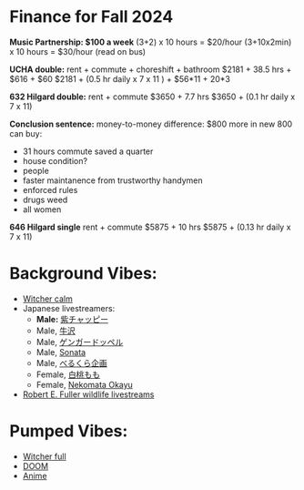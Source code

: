 # Finance for Fall 2024

**Music Partnership: $100 a week**
(3+2) x 10 hours = $20/hour
(3+10x2min) x 10 hours = $30/hour (read on bus)

**UCHA double:** 
rent + commute + choreshift + bathroom
$2181 + 38.5 hrs + $616 + $60
$2181 + (0.5 hr daily x 7 x 11 ) + $56\*11 + 20\*3

**632 Hilgard double:**
rent + commute
$3650 + 7.7 hrs
$3650 + (0.1 hr daily x 7 x 11)

**Conclusion sentence:** 
money-to-money difference: $800 more in new
800 can buy: 
- 31 hours commute saved a quarter
- house condition?
- people 
- faster maintanence from trustworthy handymen
- enforced rules 
- drugs weed 
- all women 


**646 Hilgard single**
rent + commute
$5875 + 10 hrs
$5875 + (0.13 hr daily x 7 x 11)
# Background Vibes:
- [Witcher calm](https://open.spotify.com/playlist/316WbuvJe9I2pmfUFTG5ll?si=4c4ede9f34bc4c9b)
- Japanese livestreamers:
	- **Male:** [紫チャッピー](https://www.youtube.com/@yukkey-_-37564/streams)
	- Male, [牛沢](https://www.youtube.com/@uszw/videos)
	- Male, [ゲンガードッペル](https://www.youtube.com/@user-te4vw4jr6c/streams)
	- Male, [Sonata](https://www.youtube.com/@sonata4426/streams)
	- Male, [べるくら企画](https://www.youtube.com/@jakalopesoil7/streams)
	- Female, [白桃もも](https://www.youtube.com/@siramomo/streams)
	- Female, [Nekomata Okayu](https://www.youtube.com/@NekomataOkayu/streams)
- [Robert E. Fuller wildlife livestreams](https://www.youtube.com/@RobertEFuller/streams)

# Pumped Vibes:
- [Witcher full](https://open.spotify.com/playlist/4UCGrrz4WUWA5VpjVAX23k?si=c5197f59b9d54e5e)
- [DOOM](https://open.spotify.com/playlist/6s4aGjq9b42OP4nMGNCLUu)
- [Anime](https://open.spotify.com/playlist/37i9dQZF1DX0hAXqBDwvwI?si=4e52d78339584d0e)
